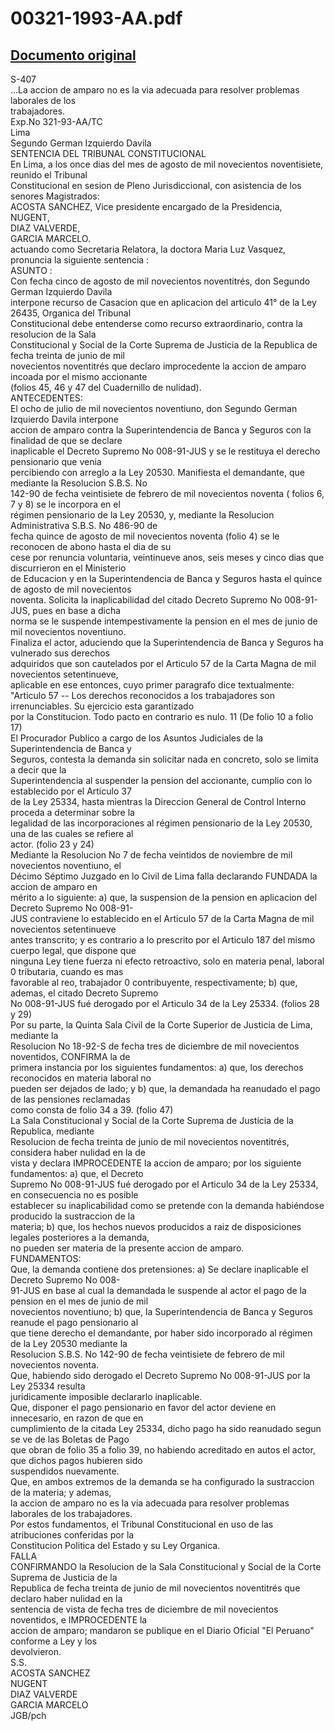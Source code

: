 
00321-1993-AA.pdf
=================
  
[Documento original](https://tc.gob.pe/jurisprudencia/1997/00321-1993-AA.pdf)  
---  
S-407  
...La accion de amparo no es la via adecuada para resolver problemas laborales de los  
trabajadores.  
Exp.No 321-93-AA/TC  
Lima  
Segundo German Izquierdo Davila  
SENTENCIA DEL TRIBUNAL CONSTITUCIONAL  
En Lima, a los once dias del mes de agosto de mil novecientos noventisiete, reunido el Tribunal  
Constitucional en sesion de Pleno Jurisdiccional, con asistencia de los senores Magistrados:  
ACOSTA SANCHEZ, Vice presidente encargado de la Presidencia,  
NUGENT,  
DIAZ VALVERDE,  
GARCIA MARCELO.  
actuando como Secretaria Relatora, la doctora Maria Luz Vasquez, pronuncia la siguiente sentencia :  
ASUNTO :  
Con fecha cinco de agosto de mil novecientos noventitrés, don Segundo German Izquierdo Davila  
interpone recurso de Casacion que en aplicacion del articulo 41° de la Ley 26435, Organica del Tribunal  
Constitucional debe entenderse como recurso extraordinario, contra la resolucion de la Sala  
Constitucional y Social de la Corte Suprema de Justicia de la Republica de fecha treinta de junio de mil  
novecientos noventitrés que declaro improcedente la accion de amparo incoada por el mismo accionante  
(folios 45, 46 y 47 del Cuadernillo de nulidad).  
ANTECEDENTES:  
El ocho de julio de mil novecientos noventiuno, don Segundo German Izquierdo Davila interpone  
accion de amparo contra la Superintendencia de Banca y Seguros con la finalidad de que se declare  
inaplicable el Decreto Supremo No 008-91-JUS y se le restituya el derecho pensionario que venia  
percibiendo con arreglo a la Ley 20530. Manifiesta el demandante, que mediante la Resolucion S.B.S. No  
142-90 de fecha veintisiete de febrero de mil novecientos noventa ( folios 6, 7 y 8) se le incorpora en el  
régimen pensionario de la Ley 20530, y, mediante la Resolucion Administrativa S.B.S. No 486-90 de  
fecha quince de agosto de mil novecientos noventa (folio 4) se le reconocen de abono hasta el dia de su  
cese por renuncia voluntaria, veintinueve anos, seis meses y cinco dias que discurrieron en el Ministerio  
de Educacion y en la Superintendencia de Banca y Seguros hasta el quince de agosto de mil novecientos  
noventa. Solicita la inaplicabilidad del citado Decreto Supremo No 008-91-JUS, pues en base a dicha  
norma se le suspende intempestivamente la pension en el mes de junio de mil novecientos noventiuno.  
Finaliza el actor, aduciendo que la Superintendencia de Banca y Seguros ha vulnerado sus derechos  
adquiridos que son cautelados por el Articulo 57 de la Carta Magna de mil novecientos setentinueve,  
aplicable en ese entonces, cuyo primer paragrafo dice textualmente:  
"Articulo 57 -- Los derechos reconocidos a los trabajadores son irrenunciables. Su ejercicio esta garantizado  
por la Constitucion. Todo pacto en contrario es nulo. 11 (De folio 10 a folio 17)  
El Procurador Publico a cargo de los Asuntos Judiciales de la Superintendencia de Banca y  
Seguros, contesta la demanda sin solicitar nada en concreto, solo se limita a decir que la  
Superintendencia al suspender la pension del accionante, cumplio con lo establecido por el Articulo 37  
de la Ley 25334, hasta mientras la Direccion General de Control Interno proceda a determinar sobre la  
legalidad de las incorporaciones al régimen pensionario de la Ley 20530, una de las cuales se refiere al  
actor. (folio 23 y 24)  
Mediante la Resolucion No 7 de fecha veintidos de noviembre de mil novecientos noventiuno, el  
Décimo Séptimo Juzgado en lo Civil de Lima falla declarando FUNDADA la accion de amparo en  
mérito a lo siguiente: a) que, la suspension de la pension en aplicacion del Decreto Supremo No 008-91-  
JUS contraviene lo establecido en el Articulo 57 de la Carta Magna de mil novecientos setentinueve  
antes transcrito; y es contrario a lo prescrito por el Articulo 187 del mismo cuerpo legal, que dispone que  
ninguna Ley tiene fuerza ni efecto retroactivo, solo en materia penal, laboral 0 tributaria, cuando es mas  
favorable al reo, trabajador 0 contribuyente, respectivamente; b) que, ademas, el citado Decreto Supremo  
No 008-91-JUS fué derogado por el Articulo 34 de la Ley 25334. (folios 28 y 29)  
Por su parte, la Quinta Sala Civil de la Corte Superior de Justicia de Lima, mediante la  
Resolucion No 18-92-S de fecha tres de diciembre de mil novecientos noventidos, CONFIRMA la de  
primera instancia por los siguientes fundamentos: a) que, los derechos reconocidos en materia laboral no  
pueden ser dejados de lado; y b) que, la demandada ha reanudado el pago de las pensiones reclamadas  
como consta de folio 34 a 39. (folio 47)  
La Sala Constitucional y Social de la Corte Suprema de Justicia de la Republica, mediante  
Resolucion de fecha treinta de junio de mil novecientos noventitrés, considera haber nulidad en la de  
vista y declara IMPROCEDENTE la accion de amparo; por los siguiente fundamentos: a) que, el Decreto  
Supremo No 008-91-JUS fué derogado por el Articulo 34 de la Ley 25334, en consecuencia no es posible  
establecer su inaplicabilidad como se pretende con la demanda habiéndose producido la sustraccion de la  
materia; b) que, los hechos nuevos producidos a raiz de disposiciones legales posteriores a la demanda,  
no pueden ser materia de la presente accion de amparo.  
FUNDAMENTOS:  
Que, la demanda contiene dos pretensiones: a) Se declare inaplicable el Decreto Supremo No 008-  
91-JUS en base al cual la demandada le suspende al actor el pago de la pension en el mes de junio de mil  
novecientos noventiuno; b) que, la Superintendencia de Banca y Seguros reanude el pago pensionario al  
que tiene derecho el demandante, por haber sido incorporado al régimen de la Ley 20530 mediante la  
Resolucion S.B.S. No 142-90 de fecha veintisiete de febrero de mil novecientos noventa.  
Que, habiendo sido derogado el Decreto Supremo No 008-91-JUS por la Ley 25334 resulta  
juridicamente imposible declararlo inaplicable.  
Que, disponer el pago pensionario en favor del actor deviene en innecesario, en razon de que en  
cumplimiento de la citada Ley 25334, dicho pago ha sido reanudado segun se ve de las Boletas de Pago  
que obran de folio 35 a folio 39, no habiendo acreditado en autos el actor, que dichos pagos hubieren sido  
suspendidos nuevamente.  
Que, en ambos extremos de la demanda se ha configurado la sustraccion de la materia; y ademas,  
la accion de amparo no es la via adecuada para resolver problemas laborales de los trabajadores.  
Por estos fundamentos, el Tribunal Constitucional en uso de las atribuciones conferidas por la  
Constitucion Politica del Estado y su Ley Organica.  
FALLA  
CONFIRMANDO la Resolucion de la Sala Constitucional y Social de la Corte Suprema de Justicia de la  
Republica de fecha treinta de junio de mil novecientos noventitrés que declaro haber nulidad en la  
sentencia de vista de fecha tres de diciembre de mil novecientos noventidos, e IMPROCEDENTE la  
accion de amparo; mandaron se publique en el Diario Oficial "El Peruano" conforme a Ley y los  
devolvieron.  
S.S.  
ACOSTA SANCHEZ  
NUGENT  
DIAZ VALVERDE  
GARCIA MARCELO  
JGB/pch